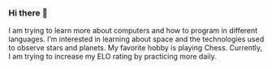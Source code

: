 ### Hi there 👋
I am trying to learn more about computers and how to program in different languages.
I’m interested in learning about space and the technologies used to observe stars and planets.
My favorite hobby is playing Chess. Currently, I am trying to increase my ELO rating by practicing more daily.
<!--
**HetP23/HetP23** is a ✨ _special_ ✨ repository because its `README.md` (this file) appears on your GitHub profile.



